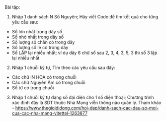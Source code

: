 

Bài tập:

1. Nhập 1 danh sách N Số Nguyên; Hãy viết Code để tìm kết quả cho từng yêu cầu sau:
- Số lớn nhất trong dãy số
- Số nhỏ nhất trong dãy số
- Số lượng số chẵn có trong dãy
- Số lượng số lẻ có trong dãy
- Số LẶP lại nhiều nhất; ví dụ dãy 6 chữ số sau 2, 3, 4, 3, 5, 3  thì số 3 lặp lại nhiều nhất 


2. Nhập 1 chuỗi ký tự, Tìm theo các yêu cầu sau đây:
- Các chữ IN HOA có trong chuỗi
- Các chữ Nguyên Âm có trong chuỗi
- Số từ có trong chuỗi

3. Nhập 1 chuỗi ký tự dạng số đại diện cho 1 số điện thoại; Chương trình xác định đây là SDT thuộc Nhà Mạng viễn thông nào quản lý.
  Tham khảo - https://www.thegioididong.com/hoi-dap/danh-sach-cac-dau-so-moi-cua-cac-nha-mang-vitettel-1263877  

